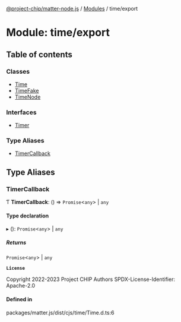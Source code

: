 [@project-chip/matter-node.js](../README.md) / [Modules](../modules.md) / time/export

# Module: time/export

## Table of contents

### Classes

- [Time](../classes/time_export.Time.md)
- [TimeFake](../classes/time_export.TimeFake.md)
- [TimeNode](../classes/time_export.TimeNode.md)

### Interfaces

- [Timer](../interfaces/time_export.Timer.md)

### Type Aliases

- [TimerCallback](time_export.md#timercallback)

## Type Aliases

### TimerCallback

Ƭ **TimerCallback**: () => `Promise`<`any`\> \| `any`

#### Type declaration

▸ (): `Promise`<`any`\> \| `any`

##### Returns

`Promise`<`any`\> \| `any`

**`License`**

Copyright 2022-2023 Project CHIP Authors
SPDX-License-Identifier: Apache-2.0

#### Defined in

packages/matter.js/dist/cjs/time/Time.d.ts:6
